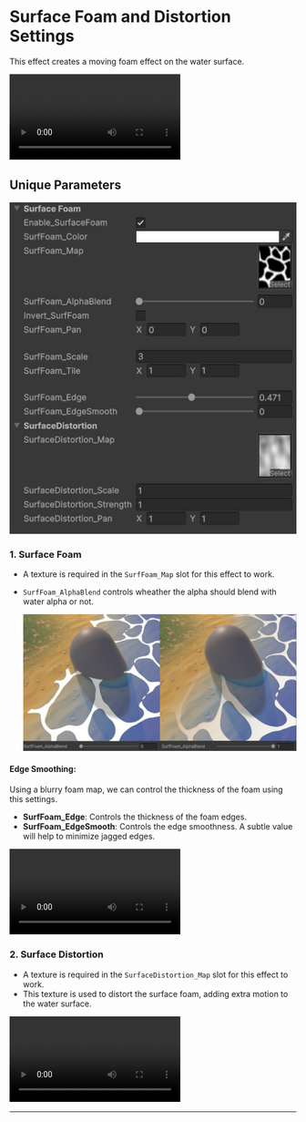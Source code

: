 # Surface Foam and Distortion Settings

This effect creates a moving foam effect on the water surface.

<video autoplay loop src="../../assets/images/shader-prop-surffoam-show.mp4" title="Title"></video>

## Unique Parameters

![alt text](../../assets/images/shader-prop-surffoam.jpg)

### 1. Surface Foam

- A texture is required in the `SurfFoam_Map` slot for this effect to work.
- `SurfFoam_AlphaBlend` controls wheather the alpha should blend with water alpha or not.

  ![alt text](../../assets/images/shader-prop-surffoam_alphablend.jpg ":size=50%")

#### Edge Smoothing:

Using a blurry foam map, we can control the thickness of the foam using this settings.

- **SurfFoam_Edge**: Controls the thickness of the foam edges.
- **SurfFoam_EdgeSmooth**: Controls the edge smoothness. A subtle value will help to minimize jagged edges.

<video controls src="../../assets/images/shader-prop-surffoam-edge.mp4" title="Title"></video>

### 2. Surface Distortion

- A texture is required in the `SurfaceDistortion_Map` slot for this effect to work.
- This texture is used to distort the surface foam, adding extra motion to the water surface.

<video controls src="../../assets/images/shader-prop-surffoam-distortion.mp4" title="Title"></video>

---
